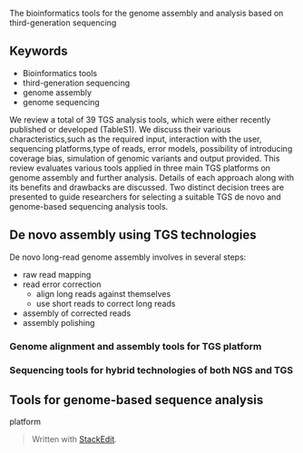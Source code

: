 The bioinformatics tools for the genome assembly and
analysis based on third-generation sequencing

## Keywords
- Bioinformatics tools
- third-generation sequencing
- genome assembly
- genome sequencing

We review a total of 39 TGS analysis tools, which were either recently published or developed (TableS1).
We discuss their various characteristics,such as the required input, interaction with the user, sequencing platforms,type of reads, error models, possibility of introducing coverage bias, simulation of genomic variants and output provided.
This review evaluates various tools applied in three main TGS platforms on genome assembly and further analysis.
Details of each approach along with its benefits and drawbacks are discussed. 
Two distinct decision trees are presented to guide researchers for selecting a suitable TGS de novo and genome-based sequencing analysis tools.
## De novo assembly using TGS technologies
De novo long-read genome assembly involves in several steps:
- raw read mapping
- read error correction
	- align long reads against themselves
	- use short reads to correct long reads 
- assembly of corrected reads
- assembly polishing

### Genome alignment and assembly tools for TGS platform
### Sequencing tools for hybrid technologies of both NGS and TGS

## Tools for genome-based sequence analysis
platform
> Written with [StackEdit](https://stackedit.io/).
<!--stackedit_data:
eyJoaXN0b3J5IjpbLTE5ODAxNDQxNDUsOTQ1OTE3ODk5LC0xNz
kyMTcxOTc0LDU2NTkyNjM2MiwxNDI1Njc4NDUwLDc0MzYxNTkz
NCwyMTIxNTQxMTM1LDEzMzA1MTQ1MzksNDUyMDAwNjk5LDIyND
IwNTUzNyw3MzA5OTgxMTZdfQ==
-->